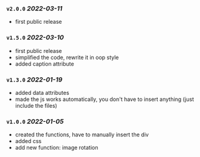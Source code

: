 ### `v2.0.0` _2022-03-11_
* first public release

### `v1.5.0` _2022-03-10_
* first public release
* simplified the code, rewrite it in oop style
* added caption attribute

### `v1.3.0` _2022-01-19_
* added data attributes
* made the js works automatically, you don't have to insert anything (just include the files)

### `v1.0.0` _2022-01-05_
* created the functions, have to manually insert the div
* added css
* add new function: image rotation